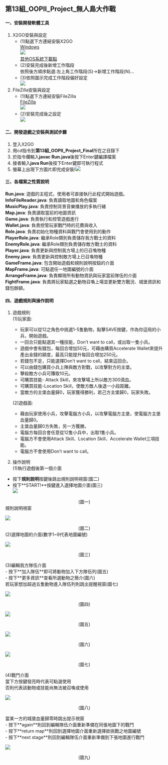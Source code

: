 ## 第13組_OOPII_Project_無人島大作戰
#### 一、安裝開發軟體工具
1. X2GO安裝與設定
	- (1)點選下方連結安裝X2GO<br>
	[Windows](https://wiki.x2go.org/doku.php/doc:installation:x2goclient)<br>
	![](downloadX2GO.jpg)<br>
	[其他OS系統下載點](https://wiki.x2go.org/doku.php/download:start)<br>
	- (2)安裝完成後新增工作階段<br>
	依照後方順序點選:左上角工作階段(S)->新增工作階段(N)...<br>
	- (3)依照圖示完成工作階段偏好設定<br>
	![](addWorkState.jpg)<br>
2. FileZilla安裝與設定
	- (1)點選下方連結安裝FileZilla<br>
	[FileZilla](https://filezilla-project.org/)<br>
	![](downloadFileZilla.jpg)<br>
	- (2)安裝完成後之設定<br>
	![](useFileZilla.jpg)<br>
#### 二、開發遊戲之安裝與測試步驟
1. 登入X2GO
2. 用cd指令到**第13組_OOPII_Project_Final**所在之目錄下<br>
3. 於指令欄輸入**javac Run.java**後按下Enter鍵編譯檔案<br>
4. 接者輸入**java Run**後按下Enter鍵即可執行程式<br>
5. 螢幕上出現下方圖片即完成安裝!![](testGame.jpg)<br>
#### 三、各檔案之性質說明
**Run.java**: 遊戲的主程式，使用者可直接執行此程式開始遊戲。<br>
**InfoFileReader.java**: 負責讀取地圖和角色檔案<br>
**MusicPlay.java**: 負責控制背景音樂播放的多執行緒<br>
**Map.java**: 負責讀取當前的地圖資訊<br>
**Game.java**: 負責執行和控管遊戲進行<br>
**Wallet.java**: 負責控管玩家戰鬥時的花費與收入<br>
**Role.java**: 負責初始化物種資料與戰鬥會使用到的動作<br>
**PlayerRole.java**: 繼承Role類別負責儲存我方戰士的資料<br>
**EnemyRole.java**: 繼承Role類別負責儲存敵方戰士的資料<br>
**Player.java**: 負責更新與控制我方場上的已召喚物種<br>
**Enemy.java**: 負責更新與控制敵方場上已召喚物種<br>
**GameFrame.java**: 包含開始遊戲和規則說明按鈕的介面<br>
**MapFrame.java**: 可點選任一地圖編號的介面<br>
**ArrangeFrame.java**: 負責顯現所有動物資訊與玩家當前隊伍的介面<br>
**FightFrame.java**: 負責將玩家點選之動物召喚上場並更新雙方戰況、城堡資訊和錢包餘額。<br>
#### 四、遊戲規則與操作說明
1. 遊戲規則<br>
	(1)玩家面:
	- 玩家可以從12之角色中挑選1-5隻動物，點擊SAVE按鍵，作為你這局的小兵，開始遊戲。
	- 一回合只能點選其一種技能，Don’t want to call，或出取一隻小兵。
	- 遊戲中會有錢包，每回合增加50元，可藉由購買Accelerate Wallet來提升產出金錢的額度，最高只能提升每回合增加250元。
	- 若錢包不足，只能選擇Don’t want to call，結束這回合。
	- 可以由錢包購買小兵上陣與敵方對戰，以攻擊對方的主堡。
	- 擊殺敵方小兵可賺取10元。
	- 可購買技能- Attack Skill，來攻擊場上所以敵方300滴血。
	- 可購買技能-Location Skill，使敵方敵人後退一小段距離。
	- 當敵方的主堡血量歸0，玩家獲得勝利，若己方主堡歸0，玩家失敗。

	(2)遊戲面:
	- 藉由玩家使用小兵，攻擊電腦方小兵，以攻擊電腦方主堡，使電腦方主堡血量歸0。
	- 主堡血量歸0方失敗，另一方獲勝。
	- 電腦方每回合會任意從12隻小兵中，出取1隻小兵。
	- 電腦方不會使用Attack Skill、Location Skill、Accelerate Wallet三項技能。
	- 電腦方不會使用Don’t want to call。
2. 操作說明<br>
(1)執行遊戲後第一個介面<br>
- 按下**規則說明**按鍵後跳出規則說明視窗(圖二)<br>
- 按下**START!**按鍵進入選擇地圖介面(圖三)<br>
![](start.jpg)<br>
<center>(圖一)</center>
規則說明視窗<br>

![](rules.jpg)<br>
<center>(圖二)</center>
(2)選擇地圖的介面(數字1~9代表地圖編號)<br>

![](chooseMap.jpg)<br>
<p align ="center">(圖三)</p>
(3)編輯我方隊伍介面<br>
- 按下**加入隊伍**即可將動物加入下方隊伍列(圖五)<br>
- 按下**更多資訊**查看所選動物之簡介(圖六)<br>
若玩家想加超過五隻動物進入隊伍列則跳出提醒視窗(圖七)<br>

![](arrange1.jpg)
<p align ="center">(圖四)</p>

![](arrange2.jpg)
<p align ="center">(圖五)</p>

![](arrange3.jpg)
<p align ="center">(圖六)</p>

![](arrange4.jpg)
<p align ="center">(圖七)</p>
(4)戰鬥介面<br>
當下方按鍵發亮時代表可點選使用<br>
否則代表該動物或技能尚無法被召喚或使用<br>

![](fightExample.jpg)
<p align ="center">(圖八)</p>
當某一方的城堡血量歸零時跳出提示視窗<br>
- 按下**again**則回到編輯隊伍介面重新準備在同張地圖下的戰鬥<br>
- 按下**return map**則回到選擇地圖介面重新選擇欲挑戰之地圖編號<br>
- 按下**next stage**則回到編輯隊伍介面重新準備到下張地圖進行戰鬥<br>

![](finish.jpg)
<p align ="center">(圖九)</p>
